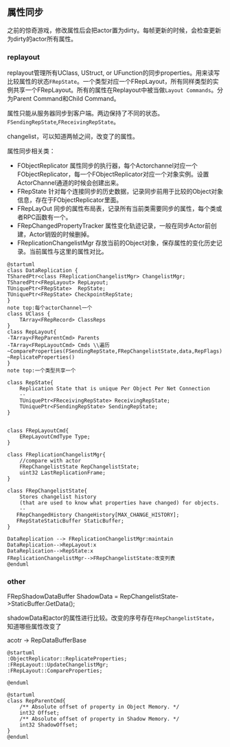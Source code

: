 ## 属性同步

之前的惊奇游戏，修改属性后会把actor置为dirty。每帧更新的时候，会检查更新为dirty的actor所有属性。


### replayout

replayout管理所有UClass, UStruct, or UFunction的同步properties。用来读写比较属性的状态`FRepState`。一个类型对应一个FRepLayout，所有同样类型的实例共享一个FRepLayout。所有的属性在Replayout中被当做`Layout Commands`。分为Parent Command和Child Command。

属性只能从服务器同步到客户端。两边保持了不同的状态。`FSendingRepState`,`FReceivingRepState`。

changelist，可以知道两帧之间，改变了的属性。

属性同步相关类：
- FObjectReplicator
属性同步的执行器，每个Actorchannel对应一个FObjectReplicator，每一个FObjectReplicator对应一个对象实例。设置ActorChannel通道的时候会创建出来。
- FRepState
针对每个连接同步的历史数据，记录同步前用于比较的Object对象信息，存在于FObjectReplicator里面。
- FRepLayOut
同步的属性布局表，记录所有当前类需要同步的属性，每个类或者RPC函数有一个。
- FRepChangedPropertyTracker
属性变化轨迹记录，一般在同步Actor前创建，Actor销毁的时候删掉。
- FReplicationChangelistMgr
存放当前的Object对象，保存属性的变化历史记录。当前属性与这里的属性对比。


```puml
@startuml
class DataReplication {
TSharedPtr<class FReplicationChangelistMgr> ChangelistMgr;
TSharedPtr<FRepLayout> RepLayout;
TUniquePtr<FRepState>  RepState;
TUniquePtr<FRepState> CheckpointRepState;
}
note top:每个actorChannel一个
class UClass {
    TArray<FRepRecord> ClassReps
} 
class RepLayout{
-TArray<FRepParentCmd> Parents
-TArray<FRepLayoutCmd> Cmds \\遍历
~CompareProperties(FSendingRepState,FRepChangelistState,data,RepFlags)
~ReplicateProperties()
}
note top:一个类型共享一个

class RepState{
    Replication State that is unique Per Object Per Net Connection
    --
    TUniquePtr<FReceivingRepState> ReceivingRepState;
    TUniquePtr<FSendingRepState> SendingRepState;
}


class FRepLayoutCmd{
    ERepLayoutCmdType Type;
}

class FReplicationChangelistMgr{
    //compare with actor
    FRepChangelistState RepChangelistState;
    uint32 LastReplicationFrame;
}

class FRepChangelistState{
    Stores changelist history 
    (that are used to know what properties have changed) for objects.
    --
   FRepChangedHistory ChangeHistory[MAX_CHANGE_HISTORY];
   FRepStateStaticBuffer StaticBuffer;
}

DataReplication --> FReplicationChangelistMgr:maintain
DataReplication-->RepLayout:x
DataReplication-->RepState:x
FReplicationChangelistMgr-->FRepChangelistState:改变列表
@enduml
```

### other
FRepShadowDataBuffer ShadowData = RepChangelistState->StaticBuffer.GetData();

shadowData和actor的属性进行比较。改变的序号存在`FRepChangelistState`，知道哪些属性改变了

acotr -> RepDataBufferBase

```puml
@startuml
:ObjectReplicator::ReplicateProperties;
:FRepLayout::UpdateChangelistMgr;
:FRepLayout::CompareProperties;

@enduml
```
```puml
@startuml
class RepParentCmd{
    /** Absolute offset of property in Object Memory. */
	int32 Offset;
	/** Absolute offset of property in Shadow Memory. */
	int32 ShadowOffset;
}
@enduml
```